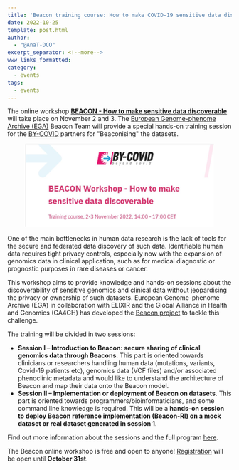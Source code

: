 ```yaml
---
title: 'Beacon training course: How to make COVID-19 sensitive data discoverable using Beacons'
date: 2022-10-25
template: post.html
author: 
  - "@AnaT-DCO"
excerpt_separator: <!--more-->
www_links_formatted:
category:
  - events
tags:
  - events
---
```



The online workshop [**BEACON - How to make sensitive data discoverable**](https://docs.google.com/document/d/1SdWCPhmX4Pb_tF4Pw6AyrGADeWBaBMj6/edit#heading=h.gq5n092lscjf) will take place on November 2 and 3. The [European Genome-phenome Archive (EGA)](https://ega-archive.org/) Beacon Team will provide a special hands-on training session for the [BY-COVID](https://by-covid.org/) partners for "Beaconising" the datasets.

<figure>
<img src="/img/Beacon-by-covid-banner-training-oct22.jfif" style="width: 520px;" />
</figure>

<!--more-->

One of the main bottlenecks in human data research is the lack of tools for the secure and federated data discovery of such data. Identifiable human data requires tight privacy controls, especially now with the expansion of genomics data in clinical application, such as for medical diagnostic or prognostic purposes in rare diseases or cancer.

This workshop aims to provide knowledge and hands-on sessions about the discoverability of sensitive genomics and clinical data without jeopardising the privacy or ownership of such datasets. European Genome-phenome Archive (EGA) in collaboration with ELIXIR and the Global Alliance in Health and Genomics (GA4GH) has developed the [Beacon project](https://genomebeacons.org/) to tackle this challenge.

The training will be divided in two sessions:

- **Session I – Introduction to Beacon: secure sharing of clinical genomics data through Beacons**. This part is oriented towards clinicians or researchers handling human data (mutations, variants, Covid-19 patients etc), genomics data (VCF files) and/or associated phenoclinic metadata and would like to understand the architecture of Beacon and map their data onto the Beacon model.
- **Session II – Implementation or deployment of Beacon on datasets**. This part is oriented towards programmers/bioinformaticians, and some command line knowledge is required. This will be a **hands-on session to deploy Beacon reference implementation (Beacon-RI) on a mock dataset or real dataset generated in session 1**.

Find out more information about the sessions and the full program [here](https://docs.google.com/document/d/1SdWCPhmX4Pb_tF4Pw6AyrGADeWBaBMj6/edit#heading=h.gq5n092lscjf).

The Beacon online workshop is free and open to anyone! [Registration](bit.ly/3D7kOOF) will be open until __October 31st__.
